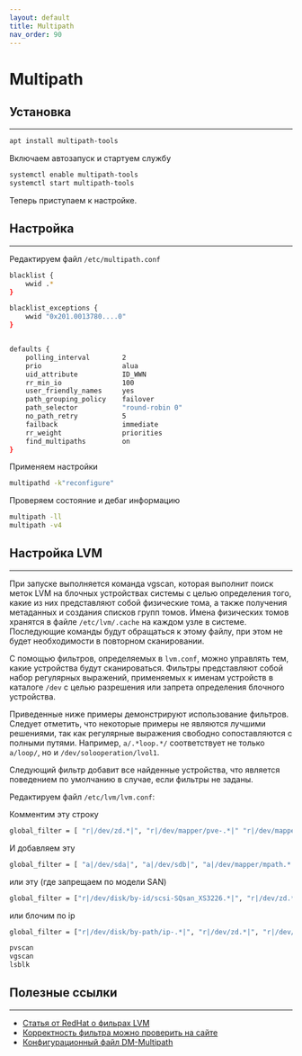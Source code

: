 ```yaml
---
layout: default
title: Multipath
nav_order: 90
---
```


# Multipath

## Установка
---

```bash
apt install multipath-tools
```
Включаем автозапуск и стартуем службу
```bash
systemctl enable multipath-tools
systemctl start multipath-tools
```
Теперь приступаем к настройке.
  
  

## Настройка
---

Редактируем файл `/etc/multipath.conf `
```bash
blacklist {
    wwid .*
}

blacklist_exceptions {
    wwid "0x201.0013780....0"
}


defaults {
    polling_interval        2
    prio                    alua
    uid_attribute           ID_WWN
    rr_min_io               100
    user_friendly_names     yes
    path_grouping_policy    failover
    path_selector           "round-robin 0"
    no_path_retry           5
    failback                immediate
    rr_weight               priorities
    find_multipaths         on
}

```

Применяем настройки
```bash
multipathd -k"reconfigure"
```
Проверяем состояние и дебаг информацию
```bash
multipath -ll
multipath -v4
```


## Настройка LVM
---
При запуске выполняется команда vgscan, которая выполнит поиск меток LVM на блочных устройствах системы с целью определения того, какие из них представляют собой физические тома, а также получения метаданных и создания списков групп томов. Имена физических томов хранятся в файле `/etc/lvm/.cache` на каждом узле в системе. Последующие команды будут обращаться к этому файлу, при этом не будет необходимости в повторном сканировании.

С помощью фильтров, определяемых в `lvm.conf`, можно управлять тем, какие устройства будут сканироваться. Фильтры представляют собой набор регулярных выражений, применяемых к именам устройств в каталоге `/dev` с целью разрешения или запрета определения блочного устройства.

Приведенные ниже примеры демонстрируют использование фильтров. Следует отметить, что некоторые примеры не являются лучшими решениями, так как регулярные выражения свободно сопоставляются с полными путями. Например, `a/.*loop.*/` соответствует не только `a/loop/`, но и `/dev/solooperation/lvol1`.

Следующий фильтр добавит все найденные устройства, что является поведением по умолчанию в случае, если фильтры не заданы.

Редактируем файл `/etc/lvm/lvm.conf`: 

Комментим эту строку
```bash
global_filter = [ "r|/dev/zd.*|", "r|/dev/mapper/pve-.*|" "r|/dev/mapper/.*-(vm|base)--[0-9]+--disk--[0-9]+|"]
```

И добавляем эту
```bash
global_filter = [ "a|/dev/sda|", "a|/dev/sdb|", "a|/dev/mapper/mpath.*|", "r|/dev/sd.*|", "r|/dev/zd.*|", "r|/dev/mapper/pve-.*|", "r|/dev/mapper/.*-(vm|base)--[0-9]+--disk--[0-9]+|"]
```
или эту (где запрещаем по модели SAN)
```bash
global_filter = ["r|/dev/disk/by-id/scsi-SQsan_XS3226.*|", "r|/dev/zd.*|", "r|/dev/mapper/pve-.*|", "r|/dev/mapper/.*-(vm|base)--[0-9]+--disk--[0-9]+|"]
```
или блочим по ip
```bash
global_filter = ["r|/dev/disk/by-path/ip-.*|", "r|/dev/zd.*|", "r|/dev/mapper/pve-.*|" "r|/dev/mapper/.*-(vm|base)--[0-9]+--disk--[0-9]+|"]
```


```bash
pvscan
vgscan
lsblk
```

## Полезные ссылки
---
* [Статья от RedHat о фильрах LVM](https://access.redhat.com/documentation/ru-ru/red_hat_enterprise_linux/5/html/logical_volume_manager_administration/lvm_filters)
* [Корректность фильтра можно проверить на сайте](https://regex101.com/)
* [Конфигурационный файл DM-Multipath
](https://help.ubuntu.ru/wiki/%D1%80%D1%83%D0%BA%D0%BE%D0%B2%D0%BE%D0%B4%D1%81%D1%82%D0%B2%D0%BE_%D0%BF%D0%BE_ubuntu_server/%D0%BC%D0%BD%D0%BE%D0%B6%D0%B5%D1%81%D1%82%D0%B2%D0%B5%D0%BD%D0%BD%D0%BE%D0%B5_%D1%81%D0%B2%D1%8F%D0%B7%D1%8B%D0%B2%D0%B0%D0%BD%D0%B8%D0%B5_%D1%83%D1%81%D1%82%D1%80%D0%BE%D0%B9%D1%81%D1%82%D0%B2/configuration)


